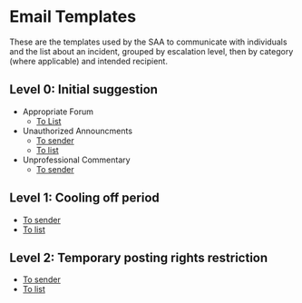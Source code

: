 # Email Templates

These are the templates used by the SAA to communicate with individuals and the list about an incident, grouped by escalation level, then by category (where applicable) and intended recipient.

## Level 0: Initial suggestion

* Appropriate Forum
  - [To List](./forum-to-list.txt)
* Unauthorized Announcments
  - [To sender](./announcements.txt)
  - [To list](./announcements-to-list.txt)
* Unprofessional Commentary
  - [To sender](./first-message.txt)

## Level 1: Cooling off period

* [To sender](./first-pattern-of-abuse-message.txt)
* [To list](./first-message-to-list.txt)

## Level 2: Temporary posting rights restriction

* [To sender](./second-pattern-of-abuse-message.txt)
* [To list](./PR-message-to-list.txt)
